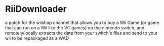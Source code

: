 # RiiDownloader
a patch for the wiishop channel that allows you to buy a Wii Game (or game that can run on a Wii like the VC games) on the nintendo switch, and remotely/locally extracts the data from your switch's files and send to your wii to be repackaged as a WAD

